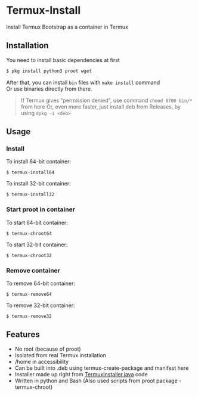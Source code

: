 # Termux-Install
Install Termux Bootstrap as a container in Termux

## Installation
You need to install basic dependencies at first <br/>
```sh
$ pkg install python3 proot wget
```

After that, you can install `bin` files with `make install` command <br/>
Or use binaries directly from there. <br/>
> If Termux gives "permission denied", use command `chmod 0700 bin/*` from here
Or, even more faster, just install deb from Releases, by using `dpkg -i <deb>`

## Usage

### Install

To install 64-bit container: 
```
$ termux-install64
```
To install 32-bit container:
```
$ termux-install32
```

### Start proot in container

To start 64-bit container:
```
$ termux-chroot64
```

To start 32-bit container:
```
$ termux-chroot32
```

### Remove container

To remove 64-bit container:
```
$ termux-remove64
```

To remove 32-bit container:
```
$ termux-remove32
```

## Features

- No root (because of proot)
- Isolated from real Termux installation
- /home in accessibility
- Can be built into .deb using termux-create-package and manifest here
- Installer made up right from [TermuxInstaller.java](https://github.com/termux/termux-app/blob/master/app/src/main/java/com/termux/app/TermuxInstaller.java) code
- Written in python and Bash (Also used scripts from proot package - termux-chroot)
